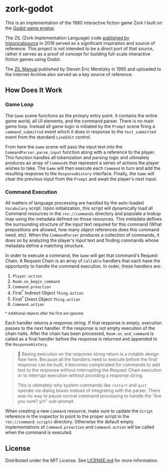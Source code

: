 # zork-godot

This is an implementation of the 1980 interactive fiction game Zork I built on the [Godot game engine](https://godotengine.org).

The ZIL (Zork Implementation Language) code [published by historicalsource](https://github.com/historicalsource/zork1) in 2019 served as a significant inspiration and source of reference. This project is not intended to be a direct port of that source, rather it serves as a proof of concept for building full-scale interactive fiction games using Godot.

The [ZIL Manual](https://archive.org/details/Learning_ZIL_Steven_Eric_Meretzky_1995/) published by Steven Eric Meretzky in 1995 and uploaded to the Internet Archive also served as a key source of reference.

## How Does It Work

### Game Loop
The `Game` scene functions as the primary entry point. It contains the entire game world, all UI elements, and the command parser. There is no main game loop. Instead all game logic is initiated by the `Prompt` scene firing a `command_submitted` event which it does in response to the `text_submitted` event from the standard `LineEdit` control.

From here the `Game` scene will pass the input text into the `CommandParser.parse_input` function along with a reference to the player. This function handles all tokenization and parsing logic and ultimately produces an array of `Command`s that represent a series of actions the player wishes to take. The `Game` will then execute each `Command` in turn and add the resulting response to the `ResponseHistory` interface. Finally, the `Game` will clear the previous input from the `Prompt` and await the player's next input.

### Command Execution
All matters of language processing are handled by the auto-loaded `Vocabulary` script. Upon initialization, this script will dynamically load all Command resources in the `res://commands` directory and populate a lookup map using the metadata defined on those resources. This metadata defines the surrounding structure of the input text required for this command (What prepositions are allowed, how many object references does this command need, etc). When the `CommandParser` produces a collection of commands, it does so by analyzing the player's input text and finding commands whose metadata define a matching structure.

In order to execute a command, the `Game` will get that command's Request Chain. A Request Chain is an array of `Callable` handlers that each have the opportunity to handle the command execution. In order, these handlers are:

1. `Player.action`
2. `Room.on_begin_command`
3. `Command.preaction`
4. First<sup>*</sup> Indirect Object `Thing.action`
5. First<sup>*</sup> Direct Object `Thing.action`
6. `Command.action`

<sub>* Additional objects after the first are ignored.</sub>

Each handler returns a response string. If that response is empty, execution passes to the next handler. If the response is not empty execution of the chain halts. After the chain has been processed, `Room.on_end_command` is called as a final handler before the response is returned and appended to the `ResponseHistory`.

> :thought_balloon: Basing execution on the response string return is a notable design flaw here. Because all the handlers need to execute before the final response can be built, it becomes complicated for commands to add text to the response without interrupting the Request Chain execution or to interrupt execution without providing a response string.
>
> This is ultimately why system commands like `restart` and `quit` operate via dialog boxes instead of integrating with the parser. There was no way to pause normal command processing to handle the "Are you sure? y/n" sub-prompt.

When creating a new `Command` resource, make sure to update the `Script` reference in the inspector to point to the proper script in the `res://command_scripts` directory. Otherwise the default empty implementations of `Command.preaction` and `Command.action` will be called when the command is executed.

## License

Distributed under the MIT License. See [LICENSE.md](./LICENSE.md) for more information.

